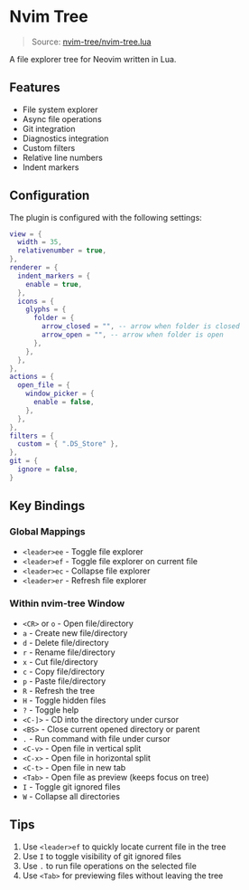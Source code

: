 # Nvim Tree

> Source: [nvim-tree/nvim-tree.lua](https://github.com/nvim-tree/nvim-tree.lua)

A file explorer tree for Neovim written in Lua.

## Features

- File system explorer
- Async file operations
- Git integration
- Diagnostics integration
- Custom filters
- Relative line numbers
- Indent markers

## Configuration

The plugin is configured with the following settings:

```lua
view = {
  width = 35,
  relativenumber = true,
},
renderer = {
  indent_markers = {
    enable = true,
  },
  icons = {
    glyphs = {
      folder = {
        arrow_closed = "", -- arrow when folder is closed
        arrow_open = "", -- arrow when folder is open
      },
    },
  },
},
actions = {
  open_file = {
    window_picker = {
      enable = false,
    },
  },
},
filters = {
  custom = { ".DS_Store" },
},
git = {
  ignore = false,
}
```

## Key Bindings

### Global Mappings

- `<leader>ee` - Toggle file explorer
- `<leader>ef` - Toggle file explorer on current file
- `<leader>ec` - Collapse file explorer
- `<leader>er` - Refresh file explorer

### Within nvim-tree Window

- `<CR>` or `o` - Open file/directory
- `a` - Create new file/directory
- `d` - Delete file/directory
- `r` - Rename file/directory
- `x` - Cut file/directory
- `c` - Copy file/directory
- `p` - Paste file/directory
- `R` - Refresh the tree
- `H` - Toggle hidden files
- `?` - Toggle help
- `<C-]>` - CD into the directory under cursor
- `<BS>` - Close current opened directory or parent
- `.` - Run command with file under cursor
- `<C-v>` - Open file in vertical split
- `<C-x>` - Open file in horizontal split
- `<C-t>` - Open file in new tab
- `<Tab>` - Open file as preview (keeps focus on tree)
- `I` - Toggle git ignored files
- `W` - Collapse all directories

## Tips

1. Use `<leader>ef` to quickly locate current file in the tree
2. Use `I` to toggle visibility of git ignored files
3. Use `.` to run file operations on the selected file
4. Use `<Tab>` for previewing files without leaving the tree
